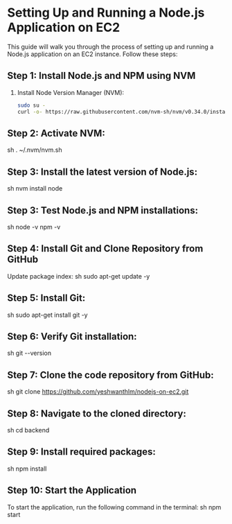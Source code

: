 # Setting Up and Running a Node.js Application on EC2

This guide will walk you through the process of setting up and running a Node.js application on an EC2 instance. Follow these steps:

## Step 1: Install Node.js and NPM using NVM

1. Install Node Version Manager (NVM):
   ```sh
   sudo su -
   curl -o- https://raw.githubusercontent.com/nvm-sh/nvm/v0.34.0/install.sh | bash
   
## Step 2: Activate NVM:
   sh
. ~/.nvm/nvm.sh

## Step 3: Install the latest version of Node.js:
sh
nvm install node

## Step 3: Test Node.js and NPM installations:
sh
node -v
npm -v

## Step 4: Install Git and Clone Repository from GitHub
Update package index:
sh
sudo apt-get update -y

## Step 5: Install Git:
sh
sudo apt-get install git -y

## Step 6: Verify Git installation:
sh
git --version

## Step 7: Clone the code repository from GitHub:
sh
git clone https://github.com/yeshwanthlm/nodejs-on-ec2.git

## Step 8: Navigate to the cloned directory:
sh
cd backend

## Step 9: Install required packages:
sh
npm install

## Step 10: Start the Application
To start the application, run the following command in the terminal:
sh
npm start
